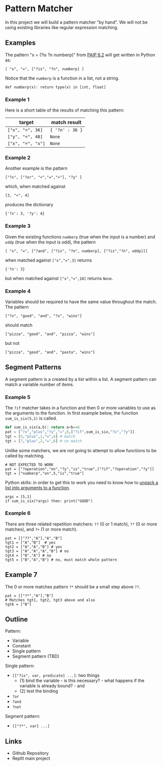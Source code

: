 # Pattern Matcher

In this project we will build a pattern matcher "by hand". We will not be using
existing libraries like regular expression matching.

## Examples

The pattern "x = (?is ?n numberp)" from [PAIP 6.2](https://github.com/norvig/paip-lisp/blob/main/docs/chapter6.md)
will get written in Python as:

	[ "x", "=", ["?is", "?n", numberp] ]

Notice that the `numberp` is a function in a list, not a string.

	def numberp(x): return type(x) in [int, float]

### Example 1

Here is a short table of the results of matching this pattern:

| target            | match result    |
|-------------------|-----------------|
| `["x", "=", 36]`  | `{ '?n' : 36 }` |
| `["y", "=", 48]`  | `None`          |
| `["x", "=", "x"]` | `None`          |

### Example 2
Another example is the pattern

	["?x", ["?or", "<","=",">"], "?y" ]

which, when matched against

	[3, "<", 4]

produces the dictionary

	{'?x': 3, '?y': 4}

### Example 3

Given the existing functions `numberp` (true when the input is a number) and
`oddp` (true when the input is odd), the pattern

	[ "x", "=", ["?and", ["?is", "?n", numberp], ["?is","?n", oddp]]]

when matched against `["x","=",3]` returns

	{'?n': 3}

but when matched against `["x","=",10]` returns `None`.

### Example 4

Variables should be required to have the same value throughout the match.
The pattern

	["?x", "good", "and", "?x", "wins"]

should match

	["pizza", "good", "and", "pizza", "wins"]

but not

	["pizza", "good", "and", "pasta", "wins"]

## Segment Patterns

A segment pattern is a created by a list within a list.
A segment pattern can match a variable number of items.

### Example 5

The `?if` matcher takes in a function and then 0 or more variables to
use as the arguments to the function. In first example below, the
function `sum_is_six(5,1)` is called.

```python
def sum_is_six(a,b): return a+b==6
pat = ["?x","plus","?y","=",6,["?if",sum_is_six,"?x","?y"]]
tgt = [5,"plus",1,"=",6] # match
tgt = [7,"plus",2,"=",6] # no match
```

Unlike some matchers, we are _not_ going to attempt to allow functions
to be called by matching.

	# NOT EXPECTED TO WORK
	pat = ["?operation","on","?y","is","true",["?if","?operation","?y"]]
	tgt = ["numberp","on",5,"is","true"]

Python skills: in order to get this to work you need to know how to
[unpack a list into arguments to a function](https://docs.python.org/3/tutorial/controlflow.html#tut-unpacking-arguments).

	args = [5,1]
	if sum_is_six(*args) then: print("GOOD")


### Example 6

There are three related repetition matchers: `??` (0 or 1 match), `?*`
(0 or more matches), and `?+` (1 or more match).

    pat = [["??","A"],"A","B"]
    tgt1 = ["A","B"]  # yes
    tgt2 = ["A","A","B"] # yes
    tgt3 = ["A","A","A","B"] # no
    tgt4 = ["B","A"] # no
    tgt5 = ["B","A","B"] # no, must match whole pattern

## Example 7

The 0 or more matches pattern `?*` should be a small step above `??`.

    pat = [["?*","A"],"B"]
    # Matches tgt1, tgt2, tgt3 above and also
    tgt6 = ["B"]


## Outline

Pattern:
* Variable
* Constant
* Single pattern
* Segment pattern (TBD)

Single pattern:
* `[["?is", var, predicate] ...]`: two things
  * (1) bind the variable - is this necessary? - what happens if the variable is already bound? - and
  * (2) test the binding
* `?or`
* `?and`
* `?not`

Segment pattern:
* `[["?*", var] ...]`


## Links

* Github Repository
* ReplIt main project
